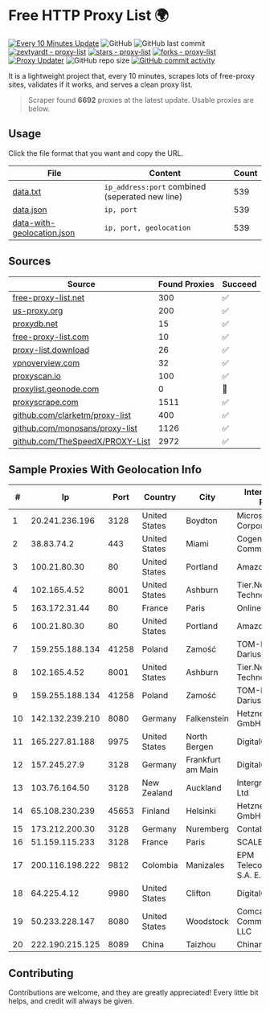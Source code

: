
# Free HTTP Proxy List 🌍

[![Every 10 Minutes Update](https://github.com/mertguvencli/http-proxy-list/actions/workflows/main.yml/badge.svg?branch=main)](https://github.com/mertguvencli/http-proxy-list/actions/workflows/main.yml)
![GitHub](https://img.shields.io/github/license/mertguvencli/http-proxy-list)
![GitHub last commit](https://img.shields.io/github/last-commit/mertguvencli/http-proxy-list)
[![zevtyardt - proxy-list](https://img.shields.io/static/v1?label=zevtyardt&message=proxy-list&color=blue&logo=github)](https://github.com/zevtyardt/proxy-list "Go to GitHub repo")
[![stars - proxy-list](https://img.shields.io/github/stars/zevtyardt/proxy-list?style=social)](https://github.com/zevtyardt/proxy-list)
[![forks - proxy-list](https://img.shields.io/github/forks/zevtyardt/proxy-list?style=social)](https://github.com/zevtyardt/proxy-list)
[![Proxy Updater](https://github.com/zevtyardt/proxy-list/workflows/Proxy%20Updater/badge.svg)](https://github.com/zevtyardt/proxy-list/actions?query=workflow:"Proxy+Updater")
![GitHub repo size](https://img.shields.io/github/repo-size/zevtyardt/proxy-list)
[![GitHub commit activity](https://img.shields.io/github/commit-activity/m/zevtyardt/proxy-list?logo=commits)](https://github.com/zevtyardt/proxy-list/commits/main)

It is a lightweight project that, every 10 minutes, scrapes lots of free-proxy sites, validates if it works, and serves a clean proxy list.

> Scraper found **6692** proxies at the latest update. Usable proxies are below.

## Usage

Click the file format that you want and copy the URL.

|File|Content|Count|
|----|-------|-----|
|[data.txt](https://raw.githubusercontent.com/mertguvencli/http-proxy-list/main/proxy-list/data.txt)|`ip_address:port` combined (seperated new line)|539|
|[data.json](https://raw.githubusercontent.com/mertguvencli/http-proxy-list/main/proxy-list/data.json)|`ip, port`|539|
|[data-with-geolocation.json](https://raw.githubusercontent.com/mertguvencli/http-proxy-list/main/proxy-list/data-with-geolocation.json)|`ip, port, geolocation`|539|

## Sources

|Source|Found Proxies|Succeed|
|------|-------------|-------|
|[free-proxy-list.net](https://free-proxy-list.net)|300|✅|
|[us-proxy.org](https://www.us-proxy.org)|200|✅|
|[proxydb.net](http://proxydb.net)|15|✅|
|[free-proxy-list.com](https://free-proxy-list.com/?page=&port=&type%5B%5D=http&type%5B%5D=https&up_time=0&search=Search)|10|✅|
|[proxy-list.download](https://www.proxy-list.download/HTTP)|26|✅|
|[vpnoverview.com](https://vpnoverview.com/privacy/anonymous-browsing/free-proxy-servers)|32|✅|
|[proxyscan.io](https://www.proxyscan.io)|100|✅|
|[proxylist.geonode.com](https://proxylist.geonode.com/api/proxy-list?limit=300&page=1&sort_by=lastChecked&sort_type=desc&protocols=http,https)|0|🚫|
|[proxyscrape.com](https://api.proxyscrape.com/v2/?request=displayproxies&protocol=http&timeout=10000&country=all&ssl=all&anonymity=all)|1511|✅|
|[github.com/clarketm/proxy-list](https://raw.githubusercontent.com/clarketm/proxy-list/master/proxy-list-raw.txt)|400|✅|
|[github.com/monosans/proxy-list](https://raw.githubusercontent.com/monosans/proxy-list/main/proxies/http.txt)|1126|✅|
|[github.com/TheSpeedX/PROXY-List](https://raw.githubusercontent.com/TheSpeedX/PROXY-List/master/http.txt)|2972|✅|


## Sample Proxies With Geolocation Info

|#|Ip|Port|Country|City|Internet Service Provider|
|-|--|----|-------|----|-------------------------|
|1|20.241.236.196|3128|United States|Boydton|Microsoft Corporation|
|2|38.83.74.2|443|United States|Miami|Cogent Communications|
|3|100.21.80.30|80|United States|Portland|Amazon.com, Inc.|
|4|102.165.4.52|8001|United States|Ashburn|Tier.Net Technologies LLC|
|5|163.172.31.44|80|France|Paris|Online S.A.S.|
|6|100.21.80.30|80|United States|Portland|Amazon.com, Inc.|
|7|159.255.188.134|41258|Poland|Zamość|TOM-NET s.c. Dariusz Koper|
|8|102.165.4.52|8001|United States|Ashburn|Tier.Net Technologies LLC|
|9|159.255.188.134|41258|Poland|Zamość|TOM-NET s.c. Dariusz Koper|
|10|142.132.239.210|8080|Germany|Falkenstein|Hetzner Online GmbH|
|11|165.227.81.188|9975|United States|North Bergen|DigitalOcean, LLC|
|12|157.245.27.9|3128|Germany|Frankfurt am Main|DigitalOcean, LLC|
|13|103.76.164.50|3128|New Zealand|Auckland|Intergrid Group Pty Ltd|
|14|65.108.230.239|45653|Finland|Helsinki|Hetzner Online GmbH|
|15|173.212.200.30|3128|Germany|Nuremberg|Contabo GmbH|
|16|51.159.115.233|3128|France|Paris|SCALEWAY|
|17|200.116.198.222|9812|Colombia|Manizales|EPM Telecomunicaciones S.A. E.S.P|
|18|64.225.4.12|9980|United States|Clifton|DigitalOcean, LLC|
|19|50.233.228.147|8080|United States|Woodstock|Comcast Cable Communications, LLC|
|20|222.190.215.125|8089|China|Taizhou|Chinanet|



## Contributing

Contributions are welcome, and they are greatly appreciated! Every
little bit helps, and credit will always be given.

